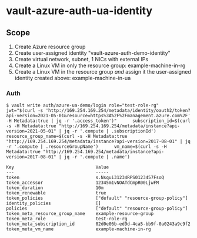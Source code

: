 # vault-azure-auth-ua-identity

## Scope

1. Create Azure resource group
1. Create user-assigned identity "vault-azure-auth-demo-identity"
1. Create virtual network, subnet, 1 NICs with external IPs
1. Create a Linux VM in only the resource group: example-machine-in-rg
1. Create a Linux VM in the resource group *and* assign it the user-assigned identity created above: example-machine-in-ua

### Auth

```
$ vault write auth/azure-ua-demo/login role="test-role-rg"      jwt="$(curl -s 'http://169.254.169.254/metadata/identity/oauth2/token?api-version=2021-05-01&resource=https%3A%2F%2Fmanagement.azure.com%2F' -H Metadata:true | jq -r '.access_token')"      subscription_id=$(curl -s -H Metadata:true "http://169.254.169.254/metadata/instance?api-version=2021-05-01" | jq -r '.compute | .subscriptionId')       resource_group_name=$(curl -s -H Metadata:true "http://169.254.169.254/metadata/instance?api-version=2017-08-01" | jq -r '.compute | .resourceGroupName')      vm_name=$(curl -s -H Metadata:true "http://169.254.169.254/metadata/instance?api-version=2017-08-01" | jq -r '.compute | .name')
```


```
Key                               Value
---                               -----
token                             s.Nsqui31234RPS0123457FsoQ
token_accessor                    12345m1vNOATdCmpR00LjwFM
token_duration                    10m
token_renewable                   true
token_policies                    ["default" "resource-group-policy"]
identity_policies                 []
policies                          ["default" "resource-group-policy"]
token_meta_resource_group_name    example-resource-group
token_meta_role                   test-role-rg
token_meta_subscription_id        02d0e06b-ed9d-4ca5-bb9f-0a0243a9c9f2
token_meta_vm_name                example-machine-in-rg
```